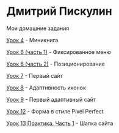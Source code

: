 # Дмитрий Пискулин
Мои домашние задания

[Урок 4](https://dmitry5895.github.io/Lesson4/Minibook/ "Книга") - Миникнига

[Урок 6 (часть 1)](https://dmitry5895.github.io/Lesson6/MenuAndText/ "Фиксированное меню") - Фиксированное меню

[Урок 6 (часть 2)](https://dmitry5895.github.io/Lesson6/Position/ "Позиционирование") - Позиционирование

[Урок 7](https://dmitry5895.github.io/Lesson7/MyFirstProject/MyFirstProject/src/ "Первый сайт") - Первый сайт

[Урок 8](https://dmitry5895.github.io/Lesson8/MySecondProject/src/ "Адаптивность иконок") - Адаптивность иконок

[Урок 9](https://dmitry5895.github.io/Lesson9/MyThirdProject/src/ "Первый адаптивный сайт") - Первый адаптивный сайт

[Урок 12](https://dmitry5895.github.io/MyFourthProject/src/Lesson12/MyFourthProject/src/ "Форма в стиле Pixel Perfect") - Форма в стиле Pixel Perfect

[Урок 13 Практика. Часть 1](https://dmitry5895.github.io/Lesson13/MyFirstSite/src/ "Шапка сайта") - Шапка сайта
